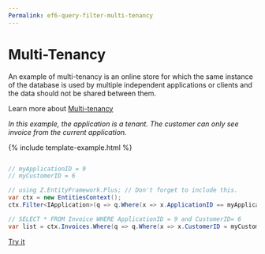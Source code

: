 ```yaml
---
Permalink: ef6-query-filter-multi-tenancy
---
```


# Multi-Tenancy

An example of multi-tenancy is an online store for which the same instance of the database is used by multiple independent applications or clients and the data should not be shared between them.

Learn more about [Multi-tenancy](https://en.wikipedia.org/wiki/Multitenancy)

*In this example, the application is a tenant. The customer can only see invoice from the current application.*

{% include template-example.html %} 
```csharp

// myApplicationID = 9
// myCustomerID = 6

// using Z.EntityFramework.Plus; // Don't forget to include this.
var ctx = new EntitiesContext();
ctx.Filter<IApplication>(q => q.Where(x => x.ApplicationID == myApplicationID));

// SELECT * FROM Invoice WHERE ApplicationID = 9 and CustomerID= 6
var list = ctx.Invoices.Where(q => q.Where(x => x.CustomerID = myCustomerID)).ToList();

```

[Try it](https://dotnetfiddle.net/EyLwE0)
